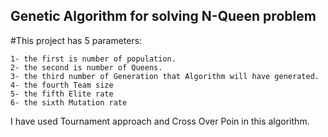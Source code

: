 ## Genetic Algorithm for solving N-Queen problem

#This project has 5 parameters:

    1- the first is number of population.
    2- the second is number of Queens.
    3- the third number of Generation that Algorithm will have generated. 
    4- the fourth Team size
    5- the fifth Elite rate
    6- the sixth Mutation rate

I have used Tournament approach and Cross Over Poin in this algorithm.
